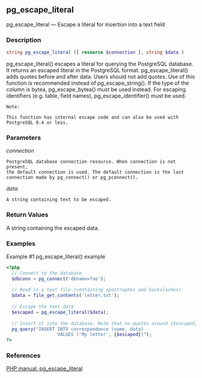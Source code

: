 ## pg_escape_literal


pg_escape_literal — Escape a literal for insertion into a text field

### Description

```php
string pg_escape_literal ([ resource $connection ], string $data )
```

pg_escape_literal() escapes a literal for querying the PostgreSQL database.
It returns an escaped literal in the PostgreSQL format. pg_escape_literal()
adds quotes before and after data. Users should not add quotes.
Use of this function is recommended instead of pg_escape_string().
If the type of the column is bytea, pg_escape_bytea() must be used instead.
For escaping identifiers (e.g. table, field names),
pg_escape_identifier() must be used.

    Note:

    This function has internal escape code and can also be used with
    PostgreSQL 8.4 or less.

### Parameters

*connection*

    PostgreSQL database connection resource. When connection is not present,
    the default connection is used. The default connection is the last
    connection made by pg_connect() or pg_pconnect().

*data*

    A string containing text to be escaped.

### Return Values

A string containing the escaped data.

### Examples

Example #1 pg_escape_literal() example

```php
<?php 
  // Connect to the database
  $dbconn = pg_connect('dbname=foo');
  
  // Read in a text file (containing apostrophes and backslashes)
  $data = file_get_contents('letter.txt');
  
  // Escape the text data
  $escaped = pg_escape_literal($data);
  
  // Insert it into the database. Note that no quotes around {$escaped}
  pg_query("INSERT INTO correspondence (name, data)
                   VALUES ('My letter', {$escaped})");
?>
```

### References

[PHP manual: pg_escape_literal](http://www.php.net/manual/en/function.pg-escape-literal.php)

